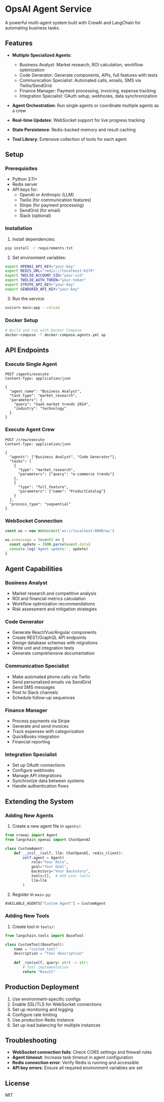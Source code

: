 # OpsAI Agent Service

A powerful multi-agent system built with CrewAI and LangChain for automating business tasks.

## Features

- **Multiple Specialized Agents**:
  - Business Analyst: Market research, ROI calculation, workflow optimization
  - Code Generator: Generate components, APIs, full features with tests
  - Communication Specialist: Automated calls, emails, SMS via Twilio/SendGrid
  - Finance Manager: Payment processing, invoicing, expense tracking
  - Integration Specialist: OAuth setup, webhooks, data synchronization

- **Agent Orchestration**: Run single agents or coordinate multiple agents as a crew
- **Real-time Updates**: WebSocket support for live progress tracking
- **State Persistence**: Redis-backed memory and result caching
- **Tool Library**: Extensive collection of tools for each agent

## Setup

### Prerequisites

- Python 3.11+
- Redis server
- API keys for:
  - OpenAI or Anthropic (LLM)
  - Twilio (for communication features)
  - Stripe (for payment processing)
  - SendGrid (for email)
  - Slack (optional)

### Installation

1. Install dependencies:
```bash
pip install -r requirements.txt
```

2. Set environment variables:
```bash
export OPENAI_API_KEY="your-key"
export REDIS_URL="redis://localhost:6379"
export TWILIO_ACCOUNT_SID="your-sid"
export TWILIO_AUTH_TOKEN="your-token"
export STRIPE_API_KEY="your-key"
export SENDGRID_API_KEY="your-key"
```

3. Run the service:
```bash
uvicorn main:app --reload
```

### Docker Setup

```bash
# Build and run with Docker Compose
docker-compose -f docker-compose.agents.yml up
```

## API Endpoints

### Execute Single Agent

```http
POST /agents/execute
Content-Type: application/json

{
  "agent_name": "Business Analyst",
  "task_type": "market_research",
  "parameters": {
    "query": "SaaS market trends 2024",
    "industry": "technology"
  }
}
```

### Execute Agent Crew

```http
POST /crew/execute
Content-Type: application/json

{
  "agents": ["Business Analyst", "Code Generator"],
  "tasks": [
    {
      "type": "market_research",
      "parameters": {"query": "e-commerce trends"}
    },
    {
      "type": "full_feature",
      "parameters": {"name": "ProductCatalog"}
    }
  ],
  "process_type": "sequential"
}
```

### WebSocket Connection

```javascript
const ws = new WebSocket('ws://localhost:8000/ws')

ws.onmessage = (event) => {
  const update = JSON.parse(event.data)
  console.log('Agent update:', update)
}
```

## Agent Capabilities

### Business Analyst
- Market research and competitive analysis
- ROI and financial metrics calculation
- Workflow optimization recommendations
- Risk assessment and mitigation strategies

### Code Generator
- Generate React/Vue/Angular components
- Create REST/GraphQL API endpoints
- Design database schemas with migrations
- Write unit and integration tests
- Generate comprehensive documentation

### Communication Specialist
- Make automated phone calls via Twilio
- Send personalized emails via SendGrid
- Send SMS messages
- Post to Slack channels
- Schedule follow-up sequences

### Finance Manager
- Process payments via Stripe
- Generate and send invoices
- Track expenses with categorization
- QuickBooks integration
- Financial reporting

### Integration Specialist
- Set up OAuth connections
- Configure webhooks
- Manage API integrations
- Synchronize data between systems
- Handle authentication flows

## Extending the System

### Adding New Agents

1. Create a new agent file in `agents/`:
```python
from crewai import Agent
from langchain_openai import ChatOpenAI

class CustomAgent:
    def __init__(self, llm: ChatOpenAI, redis_client):
        self.agent = Agent(
            role="Your Role",
            goal="Your Goal",
            backstory="Your Backstory",
            tools=[],  # Add your tools
            llm=llm
        )
```

2. Register in `main.py`:
```python
AVAILABLE_AGENTS["Custom Agent"] = CustomAgent
```

### Adding New Tools

1. Create tool in `tools/`:
```python
from langchain.tools import BaseTool

class CustomTool(BaseTool):
    name = "custom_tool"
    description = "Tool description"
    
    def _run(self, query: str) -> str:
        # Tool implementation
        return "Result"
```

## Production Deployment

1. Use environment-specific configs
2. Enable SSL/TLS for WebSocket connections
3. Set up monitoring and logging
4. Configure rate limiting
5. Use production Redis instance
6. Set up load balancing for multiple instances

## Troubleshooting

- **WebSocket connection fails**: Check CORS settings and firewall rules
- **Agent timeout**: Increase task timeout in agent configuration
- **Redis connection error**: Verify Redis is running and accessible
- **API key errors**: Ensure all required environment variables are set

## License

MIT